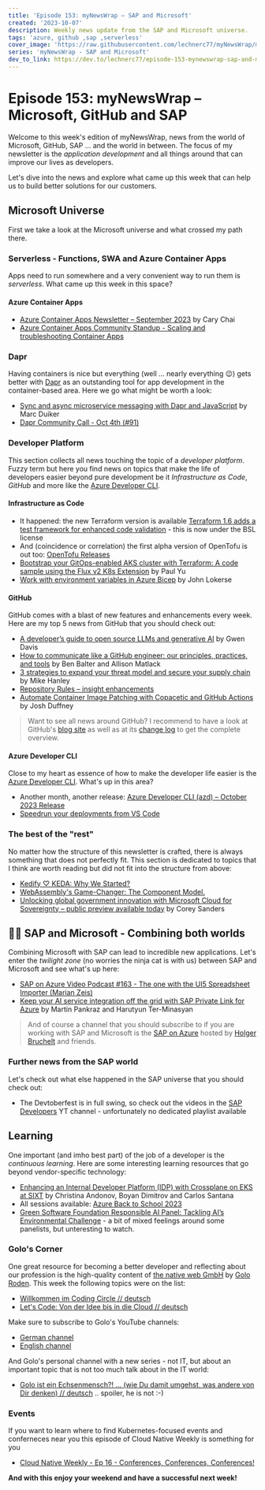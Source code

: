 ```yaml
---
title: 'Episode 153: myNewsWrap – SAP and Microsoft'
created: '2023-10-07'
description: Weekly news update from the SAP and Microsoft universe.
tags: 'azure, github ,sap ,serverless'
cover_image: 'https://raw.githubusercontent.com/lechnerc77/myNewsWrap/main/episodes/cover-images/episode153small.png'
series: 'myNewsWrap - SAP and Microsoft'
dev_to_link: https://dev.to/lechnerc77/episode-153-mynewswrap-sap-and-microsoft-mi5
---
```


# Episode 153: myNewsWrap – Microsoft, GitHub and SAP

Welcome to this week's edition of myNewsWrap, news from the world of Microsoft, GitHub, SAP ... and the world in between. The focus of my newsletter is the *application development* and all things around that can improve our lives as developers.

Let's dive into the news and explore what came up this week that can help us to build better solutions for our customers.

## Microsoft Universe

First we take a look at the Microsoft universe and what crossed my path there.

### Serverless - Functions, SWA and Azure Container Apps

Apps need to run somewhere and a very convenient way to run them is *serverless*. What came up this week in this space?

#### Azure Container Apps

* [Azure Container Apps Newsletter – September 2023](https://techcommunity.microsoft.com/t5/apps-on-azure-blog/azure-container-apps-newsletter-september-2023/ba-p/3943676) by Cary Chai
* [Azure Container Apps Community Standup - Scaling and troubleshooting Container Apps](https://www.youtube.com/live/yHSiVaLTtqc?si=M_2xH5IGnj3YmOhx)

### Dapr

Having containers is nice but everything (well ... nearly everything 😉) gets better with [Dapr](https://dapr.io/) as an outstanding tool for app development in the container-based area. Here we go what might be worth a look:

* [Sync and async microservice messaging with Dapr and JavaScript](https://youtu.be/yf0qT0waEiQ?si=kgSlMuwuozt6BI-6) by Marc Duiker
* [Dapr Community Call - Oct 4th (#91)](https://youtu.be/L_S98bRGfCQ?si=kJNziYx7papabL-2)

### Developer Platform

This section collects all news touching the topic of a *developer platform*. Fuzzy term but here you find news on topics that make the life of developers easier beyond pure development be it *Infrastructure as Code*, *GitHub* and more like the [Azure Developer CLI](https://github.com/Azure/azure-dev).  

#### Infrastructure as Code

* It happened: the new Terraform version is available [Terraform 1.6 adds a test framework for enhanced code validation](https://www.hashicorp.com/blog/terraform-1-6-adds-a-test-framework-for-enhanced-code-validation) - this is now under the BSL license
* And (coincidence or correlation) the first alpha version of OpenTofu is out too: [OpenTofu Releases](https://github.com/opentofu/opentofu/releases)
* [Bootstrap your GitOps-enabled AKS cluster with Terraform: A code sample using the Flux v2 K8s Extension](https://dev.to/azure/bootstrap-your-gitops-enabled-aks-cluster-with-terraform-a-code-sample-using-the-flux-v2-k8s-extension-1l6d) by Paul Yu
* [Work with environment variables in Azure Bicep](https://johnlokerse.dev/2023/10/02/work-with-environment-variables-in-azure-bicep/) by John Lokerse

#### GitHub

GitHub comes with a blast of new features and enhancements every week. Here are my top 5 news from GitHub that you should check out:

* [A developer’s guide to open source LLMs and generative AI](https://github.blog/2023-10-05-a-developers-guide-to-open-source-llms-and-generative-ai/) by Gwen Davis
* [How to communicate like a GitHub engineer: our principles, practices, and tools](https://github.blog/2023-10-04-how-to-communicate-like-a-github-engineer-our-principles-practices-and-tools/) by Ben Balter and Allison Matlack
* [3 strategies to expand your threat model and secure your supply chain](https://github.blog/2023-10-03-3-strategies-to-expand-your-threat-model-and-secure-your-supply-chain/) by Mike Hanley
* [Repository Rules – insight enhancements](https://github.blog/changelog/2023-10-05-repository-rules-insight-enhancements/)
* [Automate Container Image Patching with Copacetic and GitHub Actions](https://dev.to/azure/automate-container-image-patching-with-copacetic-and-github-actions-4mea) by Josh Duffney

> Want to see all news around GitHub? I recommend to have a look at GitHub's [blog site](https://github.blog/) as well as at its [change log](https://github.blog/changelog/) to get the complete overview.

#### Azure Developer CLI

Close to my heart as essence of how to make the developer life easier is the [Azure Developer CLI](https://github.com/Azure/azure-dev). What's up in this area?

* Another month, another release: [Azure Developer CLI (azd) – October 2023 Release](https://devblogs.microsoft.com/azure-sdk/azure-developer-cli-azd-october-2023-release/)
* [Speedrun your deployments from VS Code](https://www.youtube.com/live/yu4q-iLMtKA?si=KID8vlR7Ns4uo5_Q)

### The best of the "rest"

No matter how the structure of this newsletter is crafted, there is always something that does not perfectly fit. This section is dedicated to topics that I think are worth reading but did not fit into the structure from above:

* [Kedify ♡ KEDA: Why We Started?](https://www.kedify.io/blog-posts/kedify-keda-why-we-started)
* [WebAssembly's Game-Changer: The Component Model.](https://youtu.be/lW4-3gJCmFM?si=efXvXh37AF5-eFO0)
* [Unlocking global government innovation with Microsoft Cloud for Sovereignty – public preview available today](https://blogs.microsoft.com/blog/2023/10/03/unlocking-global-government-innovation-with-microsoft-cloud-for-sovereignty-public-preview-available-today/) by Corey Sanders

## 🐱‍👤 SAP and Microsoft - Combining both worlds

Combining Microsoft with SAP can lead to incredible new applications. Let's enter the *twilight zone* (no worries the ninja cat is with us) between SAP and Microsoft and see what's up here:

* [SAP on Azure Video Podcast #163 - The one with the UI5 Spreadsheet Importer (Marian Zeis) ](https://youtu.be/GNK96E9s-ac?si=3iFgqi756Js71rq4)
* [Keep your AI service integration off the grid with SAP Private Link for Azure](https://www.youtube.com/live/Uo3rEE_tVEc?si=zS8Ihdpqyof7M6zW) by Martin Pankraz and Harutyun Ter-Minasyan

> And of course a channel that you should subscribe to if you are working with SAP and Microsoft is the [SAP on Azure](https://www.youtube.com/@SAPonAzure) hosted by [Holger Bruchelt](https://www.linkedin.com/in/holger-bruchelt/) and friends.

### Further news from the SAP world

Let's check out what else happened in the SAP universe that you should check out:

* The Devtoberfest is in full swing, so check out the videos in the [SAP Developers](https://www.youtube.com/@sapdevs/streams) YT channel - unfortunately no dedicated playlist available

## Learning

One important (and imho best part) of the job of a developer is the *continuous learning*. Here are some interesting learning resources that go beyond vendor-specific technology:

* [Enhancing an Internal Developer Platform (IDP) with Crossplane on EKS at SIXT](https://aws.amazon.com/blogs/opensource/enhancing-internal-developer-platform-idp-with-crossplane-on-eks-at-sixt/) by Christina Andonov, Boyan Dimitrov and Carlos Santana
* All sessions available: [Azure Back to School 2023](https://azurebacktoschool.github.io/edge%20case/azure-back-to-school-2023-session-schedule/)
* [Green Software Foundation Responsible AI Panel: Tackling AI’s Environmental Challenge](https://www.youtube.com/watch?v=0CX9J3oAipM) - a bit of mixed feelings around some panelists, but unteresting to watch.

### Golo's Corner

One great resource for becoming a better developer and reflecting about our profession is the high-quality content of [the native web GmbH](https://thenativeweb.io/) by [Golo Roden](https://twitter.com/goloroden). This week the following topics were on the list:

* [Willkommen im Coding Circle // deutsch](https://youtu.be/wklh-1YTzmM?si=lNyh4HxHATH7J4Rv)
* [Let's Code: Von der Idee bis in die Cloud // deutsch](https://www.youtube.com/watch?v=KvnnsY926iA)

Make sure to subscribe to Golo's YouTube channels:

* [German channel](https://www.youtube.com/@thenativeweb)
* [English channel](https://www.youtube.com/@thenativeweb-en)

And Golo's personal channel with a new series - not IT, but about an important topic that is not too much talk about in the IT world:

* [Golo ist ein Echsenmensch?! … (wie Du damit umgehst, was andere von Dir denken) // deutsch](https://youtu.be/w4Z-lwq8yTc?si=x4RjqJHsGwFjL4rj) .. spoiler, he is not :-)

### Events

If you want to learn where to find Kubernetes-focused events and conferneces near you this episode of Cloud Native Weekly is something for you

* [Cloud Native Weekly - Ep 16 - Conferences, Conferences, Conferences!](https://www.youtube.com/live/6qgo3hEXp0U?si=_k_3lN-Kc3D7C0rh)

**And with this enjoy your weekend and have a successful next week!**
